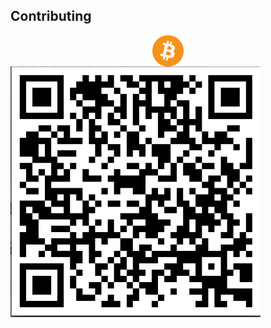 ## Contributing

<img src="images/bitcoin.png" alt="Bitcoin Logo" style="width: 50px; border:0px; display:block; margin:auto; box-shadow:none" />
<img src="images/bitcoin-qr.png" alt="Bitcoin QR Code" style="width: 400px;" />